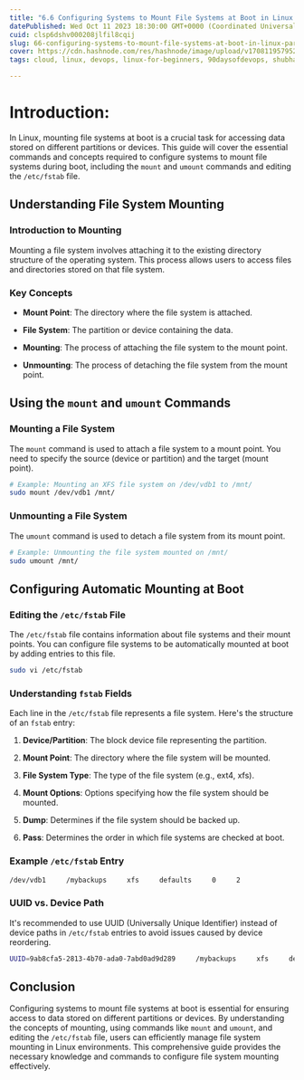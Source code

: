 ```yaml
---
title: "6.6 Configuring Systems to Mount File Systems at Boot in Linux Part-2"
datePublished: Wed Oct 11 2023 18:30:00 GMT+0000 (Coordinated Universal Time)
cuid: clsp6dshv000208jlfil8cqij
slug: 66-configuring-systems-to-mount-file-systems-at-boot-in-linux-part-2
cover: https://cdn.hashnode.com/res/hashnode/image/upload/v1708119579521/fb6514cb-5569-459a-ba47-4b99a63b91a7.png
tags: cloud, linux, devops, linux-for-beginners, 90daysofdevops, shubhamlondhe, trainwithshubham, systemadministration

---
```


# Introduction:

In Linux, mounting file systems at boot is a crucial task for accessing data stored on different partitions or devices. This guide will cover the essential commands and concepts required to configure systems to mount file systems during boot, including the `mount` and `umount` commands and editing the `/etc/fstab` file.

## Understanding File System Mounting

### Introduction to Mounting

Mounting a file system involves attaching it to the existing directory structure of the operating system. This process allows users to access files and directories stored on that file system.

### Key Concepts

* **Mount Point**: The directory where the file system is attached.
    
* **File System**: The partition or device containing the data.
    
* **Mounting**: The process of attaching the file system to the mount point.
    
* **Unmounting**: The process of detaching the file system from the mount point.
    

## Using the `mount` and `umount` Commands

### Mounting a File System

The `mount` command is used to attach a file system to a mount point. You need to specify the source (device or partition) and the target (mount point).

```bash
# Example: Mounting an XFS file system on /dev/vdb1 to /mnt/
sudo mount /dev/vdb1 /mnt/
```

### Unmounting a File System

The `umount` command is used to detach a file system from its mount point.

```bash
# Example: Unmounting the file system mounted on /mnt/
sudo umount /mnt/
```

## Configuring Automatic Mounting at Boot

### Editing the `/etc/fstab` File

The `/etc/fstab` file contains information about file systems and their mount points. You can configure file systems to be automatically mounted at boot by adding entries to this file.

```bash
sudo vi /etc/fstab
```

### Understanding `fstab` Fields

Each line in the `/etc/fstab` file represents a file system. Here's the structure of an `fstab` entry:

1. **Device/Partition**: The block device file representing the partition.
    
2. **Mount Point**: The directory where the file system will be mounted.
    
3. **File System Type**: The type of the file system (e.g., ext4, xfs).
    
4. **Mount Options**: Options specifying how the file system should be mounted.
    
5. **Dump**: Determines if the file system should be backed up.
    
6. **Pass**: Determines the order in which file systems are checked at boot.
    

### Example `/etc/fstab` Entry

```bash
/dev/vdb1     /mybackups     xfs     defaults     0     2
```

### UUID vs. Device Path

It's recommended to use UUID (Universally Unique Identifier) instead of device paths in `/etc/fstab` entries to avoid issues caused by device reordering.

```bash
UUID=9ab8cfa5-2813-4b70-ada0-7abd0ad9d289     /mybackups     xfs     defaults     0     2
```

## Conclusion

Configuring systems to mount file systems at boot is essential for ensuring access to data stored on different partitions or devices. By understanding the concepts of mounting, using commands like `mount` and `umount`, and editing the `/etc/fstab` file, users can efficiently manage file system mounting in Linux environments. This comprehensive guide provides the necessary knowledge and commands to configure file system mounting effectively.